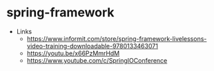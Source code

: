 # spring-framework

* Links
  * https://www.informit.com/store/spring-framework-livelessons-video-training-downloadable-9780133463071
  * https://youtu.be/x66PzMmrHdM
  * https://www.youtube.com/c/SpringIOConference
